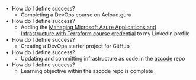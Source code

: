 - How do I define success?
	- Completing a DevOps course on Acloud.guru
- How do I define success?
	- Adding the [Managing Microsoft Azure Applications and Infrastructure with Terraform course credential](https://verify.acloud.guru/BBF6DCAF9344) to my LinkedIn profile
- How do I define success?
	- Creating a DevOps starter project for GitHub
- How do I define success?
	- Updating and committing infrastructure as code in the [azcode](https://github.com/dennislwm/azcode) repo
- How do I define success?
	- Learning objective within the azcode repo is complete
